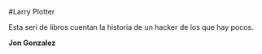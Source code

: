 #Larry Plotter

Esta seri de libros cuentan la historia de un hacker de los que hay pocos.

**Jon Gonzalez**
